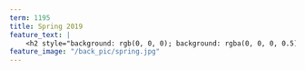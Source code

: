 ```yaml
---
term: 1195
title: Spring 2019
feature_text: |
    <h2 style="background: rgb(0, 0, 0); background: rgba(0, 0, 0, 0.5); color: #FDD54F; padding: 10px;">Spring 2019</h2>
feature_image: "/back_pic/spring.jpg"
---
```

